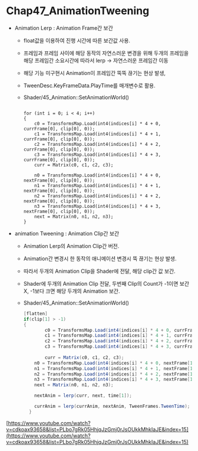 # Chap47_AnimationTweening

- Animation Lerp : Animation Frame간 보간
    - float값을 이용하여 진행 시간에 따른 보간값 사용.
    - 프레임과 프레임 사이에 해당 동작의 자연스러운 변경을 위해 두개의 프레임을 해당 프레임간 소요시간에 따라서 lerp → 자연스러운 프레임간 이동
    - 해당 기능 미구현시 Animation이 프레임간 뚝뚝 끊기는 현상 발생,
    - TweenDesc.KeyFrameData.PlayTime를 매개변수로 활용.
    - Shader/45_Animation::SetAnimationWorld()
        
        ```
        
        for (int i = 0; i < 4; i++)
        {
            c0 = TransformsMap.Load(int4(indices[i] * 4 + 0, currFrame[0], clip[0], 0));
            c1 = TransformsMap.Load(int4(indices[i] * 4 + 1, currFrame[0], clip[0], 0));
            c2 = TransformsMap.Load(int4(indices[i] * 4 + 2, currFrame[0], clip[0], 0));
            c3 = TransformsMap.Load(int4(indices[i] * 4 + 3, currFrame[0], clip[0], 0));
        	curr = Matrix(c0, c1, c2, c3);
        
            n0 = TransformsMap.Load(int4(indices[i] * 4 + 0, nextFrame[0], clip[0], 0));
            n1 = TransformsMap.Load(int4(indices[i] * 4 + 1, nextFrame[0], clip[0], 0));
            n2 = TransformsMap.Load(int4(indices[i] * 4 + 2, nextFrame[0], clip[0], 0));
            n3 = TransformsMap.Load(int4(indices[i] * 4 + 3, nextFrame[0], clip[0], 0));
            next = Matrix(n0, n1, n2, n3);
        }
        ```
        
    
- animation Tweening  : Animation Clip간 보간
    - Animation Lerp의 Animation Clip간 버전.
    - Animation간 변경시 한 동작의 애니메이션 변경시 뚝 끊기는 현상 발생.
    - 따라서 두개의 Animation Clip을 Shader에 전달, 해당 clip간 값 보간.
    - Shader에 두개의 Animation Clip 전달, 두번째 Clip의 Count가 -1이면 보간 X, -1보다 크면 해당 두개의 Animation 보간.
    - Shader/45_Animation::SetAnimationWorld()
        
        ```glsl
        [flatten]
        if(clip[1] > -1)
        {
        		c0 = TransformsMap.Load(int4(indices[i] * 4 + 0, currFrame[1], clip[1], 0));
        		c1 = TransformsMap.Load(int4(indices[i] * 4 + 1, currFrame[1], clip[1], 0));
        		c2 = TransformsMap.Load(int4(indices[i] * 4 + 2, currFrame[1], clip[1], 0));
        		c3 = TransformsMap.Load(int4(indices[i] * 4 + 3, currFrame[1], clip[1], 0));
        		
        		curr = Matrix(c0, c1, c2, c3);
            n0 = TransformsMap.Load(int4(indices[i] * 4 + 0, nextFrame[1], clip[1], 0));
            n1 = TransformsMap.Load(int4(indices[i] * 4 + 1, nextFrame[1], clip[1], 0));
            n2 = TransformsMap.Load(int4(indices[i] * 4 + 2, nextFrame[1], clip[1], 0));
            n3 = TransformsMap.Load(int4(indices[i] * 4 + 3, nextFrame[1], clip[1], 0));
            next = Matrix(n0, n1, n2, n3);
        
            nextAnim = lerp(curr, next, time[1]);
        
            currAnim = lerp(currAnim, nextAnim, TweenFrames.TweenTime);
          }
        
        ```
        
    

[https://www.youtube.com/watch?v=cdkoax93658&list=PLbo7gRk05HhjqJzGmj0rJsOUkkMhkIaJE&index=15](https://www.youtube.com/watch?v=cdkoax93658&list=PLbo7gRk05HhjqJzGmj0rJsOUkkMhkIaJE&index=15)